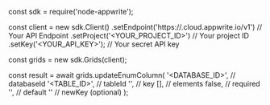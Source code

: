 const sdk = require('node-appwrite');

const client = new sdk.Client()
    .setEndpoint('https://<REGION>.cloud.appwrite.io/v1') // Your API Endpoint
    .setProject('<YOUR_PROJECT_ID>') // Your project ID
    .setKey('<YOUR_API_KEY>'); // Your secret API key

const grids = new sdk.Grids(client);

const result = await grids.updateEnumColumn(
    '<DATABASE_ID>', // databaseId
    '<TABLE_ID>', // tableId
    '', // key
    [], // elements
    false, // required
    '<DEFAULT>', // default
    '' // newKey (optional)
);

